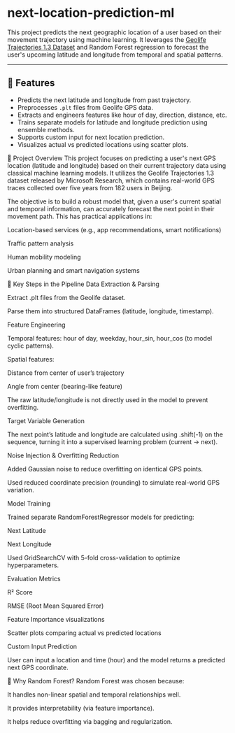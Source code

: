 # next-location-prediction-ml

This project predicts the next geographic location of a user based on their movement trajectory using machine learning. It leverages the [Geolife Trajectories 1.3 Dataset](https://www.microsoft.com/en-us/download/details.aspx?id=52367) and Random Forest regression to forecast the user's upcoming latitude and longitude from temporal and spatial patterns.

---

## 🚀 Features

- Predicts the next latitude and longitude from past trajectory.
- Preprocesses `.plt` files from Geolife GPS data.
- Extracts and engineers features like hour of day, direction, distance, etc.
- Trains separate models for latitude and longitude prediction using ensemble methods.
- Supports custom input for next location prediction.
- Visualizes actual vs predicted locations using scatter plots.

🧭 Project Overview
This project focuses on predicting a user's next GPS location (latitude and longitude) based on their current trajectory data using classical machine learning models. It utilizes the Geolife Trajectories 1.3 dataset released by Microsoft Research, which contains real-world GPS traces collected over five years from 182 users in Beijing.

The objective is to build a robust model that, given a user's current spatial and temporal information, can accurately forecast the next point in their movement path. This has practical applications in:

Location-based services (e.g., app recommendations, smart notifications)

Traffic pattern analysis

Human mobility modeling

Urban planning and smart navigation systems

📌 Key Steps in the Pipeline
Data Extraction & Parsing

Extract .plt files from the Geolife dataset.

Parse them into structured DataFrames (latitude, longitude, timestamp).

Feature Engineering

Temporal features: hour of day, weekday, hour_sin, hour_cos (to model cyclic patterns).

Spatial features:

Distance from center of user’s trajectory

Angle from center (bearing-like feature)

The raw latitude/longitude is not directly used in the model to prevent overfitting.

Target Variable Generation

The next point’s latitude and longitude are calculated using .shift(-1) on the sequence, turning it into a supervised learning problem (current → next).

Noise Injection & Overfitting Reduction

Added Gaussian noise to reduce overfitting on identical GPS points.

Used reduced coordinate precision (rounding) to simulate real-world GPS variation.

Model Training

Trained separate RandomForestRegressor models for predicting:

Next Latitude

Next Longitude

Used GridSearchCV with 5-fold cross-validation to optimize hyperparameters.

Evaluation Metrics

R² Score

RMSE (Root Mean Squared Error)

Feature Importance visualizations

Scatter plots comparing actual vs predicted locations

Custom Input Prediction

User can input a location and time (hour) and the model returns a predicted next GPS coordinate.

📍 Why Random Forest?
Random Forest was chosen because:

It handles non-linear spatial and temporal relationships well.

It provides interpretability (via feature importance).

It helps reduce overfitting via bagging and regularization.


